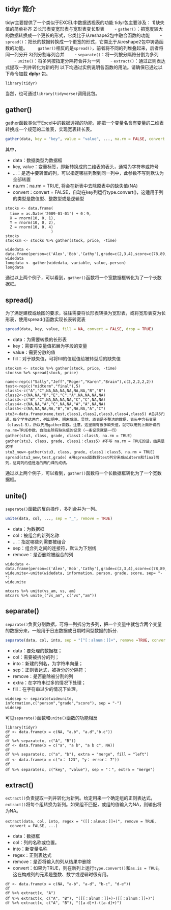 
## **tidyr** 简介

tidyr主要提供了一个类似于EXCEL中数据透视表的功能
tidyr包主要涉及：
1)缺失值的简单补齐 
2)长形表变宽形表与宽形表变长形表
　　- `gather()`：把宽度较大的数据转换成一个更长的形式，它类比于从reshape2包中融合函数的功能
　　- `spread()`：把长的数据转换成一个更宽的形式，它类比于从reshape2包中铸造函数的功能。
　　`gather()`相反的是`spread()`，前者将不同的列堆叠起来，后者将同一列分开
3)列分割与列合并
　　- `separate()`：将一列按分隔符分割为多列
　　- `unite()`：将多列按指定分隔符合并为一列
　　- `extract()`：通过正则表达式提取一列并转化为新的列
以下均通过实例说明各函数的用法。请确保已通过以下命令加载 **dplyr** 包。

```{r}
library(tidyr)
```

当然，也可通过`library(tidyverse)`调用此包。

## gather()
gather函数类似于Excel中的数据透视的功能，能把一个变量名含有变量的二维表转换成一个规范的二维表，实现宽表转长表。
```r
gather(data, key = "key", value = "value", ..., na.rm = FALSE, convert = FALSE, factor_key = FALSE)
```
其中，

- data：数据类型为数据框
- key, value：变量标签，即新转换成的二维表的表头，通常为字符串或符号
- ...：是选中要转置的列，可以指定哪些列聚到同一列中，此参数不写则默认为全部转置
- na.rm：na.rm = TRUE, 将会在新表中去除原表中的缺失值(NA)
- convert：convert = FALSE，自动在key列运行type.convert()，这适用于列的类型是数值型、整数型或是逻辑型

```{r}
stocks <- data.frame(
  time = as.Date('2009-01-01') + 0：9,
  X = rnorm(10, 0, 1),
  Y = rnorm(10, 0, 2),
  Z = rnorm(10, 0, 4)
                    )
stocks
stocksm <- stocks %>% gather(stock, price, -time)
```

```{r}
widedata <- data.frame(person=c('Alex','Bob','Cathy'),grade=c(2,3,4),score=c(78,89,88))
widedata
longdata <- gather(widedata, variable, value,-person)
longdata
```

通过以上两个例子，可以看到，`gather()`函数将一个宽数据框转化为了一个长数据框。

## spread()
为了满足建模或绘图的要求，往往需要将长形表转换为宽形表，或将宽形表变为长形表，使用spread()函数实现长表转宽表
```r
spread(data, key, value, fill = NA, convert = FALSE, drop = TRUE)
```
- data：为需要转换的长形表
- key：需要将变量值拓展为字段的变量
- value：需要分散的值
- fill：对于缺失值，可将fill的值赋值给被转型后的缺失值

```{r}
stocksm <- stocks %>% gather(stock, price, -time)
stocksm %>% spread(stock, price)
```

```{r}
name<-rep(c("Sally","Jeff","Roger","Karen","Brain"),c(2,2,2,2,2))
test<-rep(c("midterm","final"),5)
class1<-c("A","C",NA,NA,NA,NA,NA,NA,"B","B")
class2<-c(NA,NA,"D","E","C","A",NA,NA,NA,NA)
class3<-c("B","C",NA,NA,NA,NA,"C","C",NA,NA)
class4<-c(NA,NA,"A","C",NA,NA,"A","A",NA,NA)
class5<-c(NA,NA,NA,NA,"B","A",NA,NA,"A","C")
stu3<-data.frame(name,test,class1,class2,class3,class4,class5) #总共5门课，每个学生选两门，列出期中、期末成绩。显然，原表是不整洁的数据，表头中含有变量（class1-5），所以先用gather函数。注意，这里面有很多缺失值，就可以用到上面所讲的na.rm=TRUE参数，自动去除有缺失值的记录（一条记录就是一行）
gather(stu3, class, grade, class1：class5, na.rm = TRUE)
gather(stu3, class, grade, class1：class5) #不写 na.rm = TRUE的话，结果是这样
stu3_new<-gather(stu3, class, grade, class1：class5, na.rm = TRUE)
spread(stu3_new,test,grade) #用spread函数将test列分来成midterm和final两列，这两列的值是选的两门课的成绩。
```
通过以上两个例子，可以看到，`gather()`函数将一个长数据框转化为了一个宽数据框。

## unite()
`seperate()`函数的反向操作，多列合并为一列。
```r
unite(data, col, ..., sep = "_", remove = TRUE)
```
- data：为数据框
- col：被组合的新列名称
- ...：指定哪些列需要被组合
- sep：组合列之间的连接符，默认为下划线
- remove：是否删除被组合的列

```{r}
widedata <- data.frame(person=c('Alex','Bob','Cathy'),grade=c(2,3,4),score=c(78,89,88))
wideunite<-unite(widedata, information, person, grade, score, sep= "-")
wideunite
```

```{r}
mtcars %>% unite(vs_am, vs, am)
mtcars %>% unite_("vs_am", c("vs","am"))
```

## separate()
`separate()`负责分割数据，可将一列拆分为多列，把一个变量中就包含两个变量的数据分来，一般用于日志数据或日期时间型数据的拆分.
```r
separate(data, col, into, sep = "[^[：alnum：]]+", remove =TRUE, convert = FALSE, extra = "warn", fill = "warn", ...)
```
- data：要处理的数据框；
- col：需要被拆分的列；
- into：新建的列名，为字符串向量；
- sep：正则表达式，被拆分的分隔符；
- remove：是否删除被分割的列
- extra：在字符串过多的情况下处理；
- fill：在字符串过少的情况下处理。

```{r}
widesep <- separate(wideunite, information,c("person","grade","score"), sep = "-")
widesep
```
可见`separate()`函数和`unite()`函数的功能相反

```{r}
library(tidyr)
df <- data.frame(x = c(NA, "a.b", "a.d","b.c"))
df
df %>% separate(x, c("A", "B"))
df <- data.frame(x = c("a", "a b", "a b c", NA))
df
df %>% separate(x, c("a", "b"), extra = "merge", fill = "left")
df <- data.frame(x = c("x： 123", "y： error： 7"))
df
df %>% separate(x, c("key", "value"), sep = "：", extra = "merge")
```

## extract()
`extract()`负责提取一列并转化为新列。给定用来一个确定组的正则表达式，`extract()`将每个组转换为新列。如果组不匹配，或组的值输入为NA，则输出将为NA。
```
extract(data, col, into, regex = "([[：alnum：]]+)", remove = TRUE,
  convert = FALSE, ...)
```
- data：数据框
- col：列的名称或位置。
- into：新变量名称
- regex：正则表达式
- remove：是否将输入的列从结果中删除
- convert：如果为TRUE，则在新列上运行`type.convert()`和`as.is = TRUE`。这在构成列的元素是整数、数字或逻辑时很有用。


```{R}
df <- data.frame(x = c(NA, "a-b", "a-d", "b-c", "d-e"))
df
df %>% extract(x, "A")
df %>% extract(x, c("A", "B"), "([[：alnum：]]+)-([[：alnum：]]+)")
df %>% extract(x, c("A", "B"), "([a-d]+)-([a-d]+)")
```

